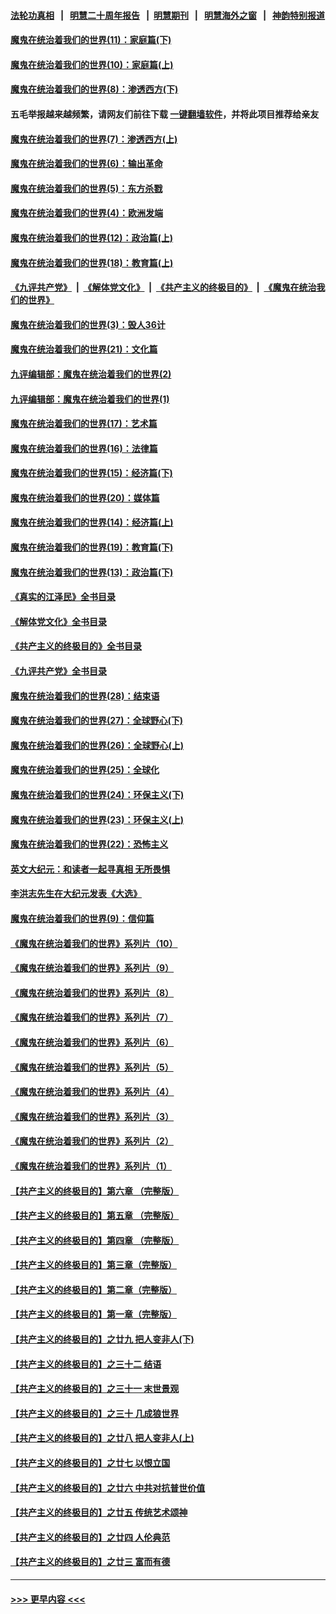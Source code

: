 #### [法轮功真相](https://github.com/gfw-breaker/truth/blob/master/README.md?t=0) &nbsp;&nbsp;|&nbsp;&nbsp; [明慧二十周年报告](https://github.com/gfw-breaker/mh-reports/blob/master/README.md?t=0) &nbsp;&nbsp;|&nbsp;&nbsp;[明慧期刊](https://github.com/gfw-breaker/mh-qikan) &nbsp;&nbsp;|&nbsp;&nbsp; [明慧海外之窗](https://github.com/gfw-breaker/mh-news/blob/master/README.md?t=0) &nbsp;&nbsp;|&nbsp;&nbsp; [神韵特别报道](https://github.com/gfw-breaker/mh-news/blob/master/shenyun.md?t=0)
#### [魔鬼在统治着我们的世界(11)：家庭篇(下)](../pages/nsc422/n10440961.md?t=12031901) 
#### [魔鬼在统治着我们的世界(10)：家庭篇(上)](../pages/nsc422/n10435448.md?t=12031901) 
#### [魔鬼在统治着我们的世界(8)：渗透西方(下)](../pages/nsc422/n10429603.md?t=12031901) 
#### 五毛举报越来越频繁，请网友们前往下载 [一键翻墙软件](https://github.com/gfw-breaker/ssr-accounts)，并将此项目推荐给亲友
#### [魔鬼在统治着我们的世界(7)：渗透西方(上)](../pages/nsc422/n10426013.md?t=12031901) 
#### [魔鬼在统治着我们的世界(6)：输出革命](../pages/nsc422/n10421536.md?t=12031901) 
#### [魔鬼在统治着我们的世界(5)：东方杀戮](../pages/nsc422/n10417707.md?t=12031901) 
#### [魔鬼在统治着我们的世界(4)：欧洲发端](../pages/nsc422/n10414890.md?t=12031901) 
#### [魔鬼在统治着我们的世界(12)：政治篇(上)](../pages/nsc422/n10444576.md?t=12031901) 
#### [魔鬼在统治着我们的世界(18)：教育篇(上)](../pages/nsc422/n10526970.md?t=12031901) 
#### [《九评共产党》](https://github.com/begood0513/9ping.md/blob/master/README.md) &nbsp;|&nbsp; [《解体党文化》](../../../../jtdwh.md/blob/master/README.md)  &nbsp;|&nbsp; [《共产主义的终极目的》](../../../../gczydzjmd.md/blob/master/README.md) &nbsp;|&nbsp; [《魔鬼在统治我们的世界》](../../../../mgztzwmdsj.md/blob/master/README.md) 
#### [魔鬼在统治着我们的世界(3)：毁人36计](../pages/nsc422/n10411583.md?t=12031901) 
#### [魔鬼在统治着我们的世界(21)：文化篇](../pages/nsc422/n10597706.md?t=12031901) 
#### [九评编辑部：魔鬼在统治着我们的世界(2)](../pages/nsc422/n10410036.md?t=12031901) 
#### [九评编辑部：魔鬼在统治着我们的世界(1)](../pages/nsc422/n10406825.md?t=12031901) 
#### [魔鬼在统治着我们的世界(17)：艺术篇](../pages/nsc422/n10499093.md?t=12031901) 
#### [魔鬼在统治着我们的世界(16)：法律篇](../pages/nsc422/n10485969.md?t=12031901) 
#### [魔鬼在统治着我们的世界(15)：经济篇(下)](../pages/nsc422/n10469975.md?t=12031901) 
#### [魔鬼在统治着我们的世界(20)：媒体篇](../pages/nsc422/n10586579.md?t=12031901) 
#### [魔鬼在统治着我们的世界(14)：经济篇(上)](../pages/nsc422/n10457370.md?t=12031901) 
#### [魔鬼在统治着我们的世界(19)：教育篇(下)](../pages/nsc422/n10564808.md?t=12031901) 
#### [魔鬼在统治着我们的世界(13)：政治篇(下)](../pages/nsc422/n10448270.md?t=12031901) 
#### [《真实的江泽民》全书目录](../pages/nsc422/n13721399.md?t=12031901) 
#### [《解体党文化》全书目录](../pages/nsc422/n13721157.md?t=12031901) 
#### [《共产主义的终极目的》全书目录](../pages/nsc422/n13721048.md?t=12031901) 
#### [《九评共产党》全书目录](../pages/nsc422/n13708085.md?t=12031901) 
#### [魔鬼在统治着我们的世界(28)：结束语](../pages/nsc422/n10936246.md?t=12031901) 
#### [魔鬼在统治着我们的世界(27)：全球野心(下)](../pages/nsc422/n10928319.md?t=12031901) 
#### [魔鬼在统治着我们的世界(26)：全球野心(上)](../pages/nsc422/n10900318.md?t=12031901) 
#### [魔鬼在统治着我们的世界(25)：全球化](../pages/nsc422/n10788205.md?t=12031901) 
#### [魔鬼在统治着我们的世界(24)：环保主义(下)](../pages/nsc422/n10695307.md?t=12031901) 
#### [魔鬼在统治着我们的世界(23)：环保主义(上)](../pages/nsc422/n10688613.md?t=12031901) 
#### [魔鬼在统治着我们的世界(22)：恐怖主义](../pages/nsc422/n10614727.md?t=12031901) 
#### [英文大纪元：和读者一起寻真相 无所畏惧](../pages/nsc422/n12542027.md?t=12031901) 
#### [李洪志先生在大纪元发表《大选》](../pages/nsc422/n12534746.md?t=12031901) 
#### [魔鬼在统治着我们的世界(9)：信仰篇](../pages/nsc422/n10432159.md?t=12031901) 
#### [《魔鬼在统治着我们的世界》系列片（10）](../pages/nsc422/n12292670.md?t=12031901) 
#### [《魔鬼在统治着我们的世界》系列片（9）](../pages/nsc422/n12290859.md?t=12031901) 
#### [《魔鬼在统治着我们的世界》系列片（8）](../pages/nsc422/n12287445.md?t=12031901) 
#### [《魔鬼在统治着我们的世界》系列片（7）](../pages/nsc422/n12283425.md?t=12031901) 
#### [《魔鬼在统治着我们的世界》系列片（6）](../pages/nsc422/n12282314.md?t=12031901) 
#### [《魔鬼在统治着我们的世界》系列片（5）](../pages/nsc422/n12281419.md?t=12031901) 
#### [《魔鬼在统治着我们的世界》系列片（4）](../pages/nsc422/n12274024.md?t=12031901) 
#### [《魔鬼在统治着我们的世界》系列片（3）](../pages/nsc422/n12271322.md?t=12031901) 
#### [《魔鬼在统治着我们的世界》系列片（2）](../pages/nsc422/n12269049.md?t=12031901) 
#### [《魔鬼在统治着我们的世界》系列片（1）](../pages/nsc422/n12267575.md?t=12031901) 
#### [【共产主义的终极目的】第六章 （完整版）](../pages/nsc422/n11428913.md?t=12031901) 
#### [【共产主义的终极目的】第五章 （完整版）](../pages/nsc422/n11428912.md?t=12031901) 
#### [【共产主义的终极目的】第四章 （完整版）](../pages/nsc422/n11428907.md?t=12031901) 
#### [【共产主义的终极目的】第三章（完整版）](../pages/nsc422/n11428848.md?t=12031901) 
#### [【共产主义的终极目的】第二章（完整版）](../pages/nsc422/n11428831.md?t=12031901) 
#### [【共产主义的终极目的】第一章（完整版）](../pages/nsc422/n11417651.md?t=12031901) 
#### [【共产主义的终极目的】之廿九 把人变非人(下)](../pages/nsc422/n11344140.md?t=12031901) 
#### [【共产主义的终极目的】之三十二 结语](../pages/nsc422/n11360535.md?t=12031901) 
#### [【共产主义的终极目的】之三十一 末世景观](../pages/nsc422/n11351129.md?t=12031901) 
#### [【共产主义的终极目的】之三十 几成狼世界](../pages/nsc422/n11348280.md?t=12031901) 
#### [【共产主义的终极目的】之廿八 把人变非人(上)](../pages/nsc422/n11340492.md?t=12031901) 
#### [【共产主义的终极目的】之廿七 以恨立国](../pages/nsc422/n11336944.md?t=12031901) 
#### [【共产主义的终极目的】之廿六 中共对抗普世价值](../pages/nsc422/n11324785.md?t=12031901) 
#### [【共产主义的终极目的】之廿五 传统艺术颂神](../pages/nsc422/n11296396.md?t=12031901) 
#### [【共产主义的终极目的】之廿四 人伦典范](../pages/nsc422/n11296397.md?t=12031901) 
#### [【共产主义的终极目的】之廿三 富而有德](../pages/nsc422/n11283598.md?t=12031901) 

----
#### [ >>> 更早内容 <<< ](../indexes/nsc422-earlier.md)
